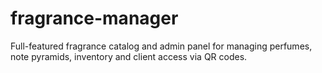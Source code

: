 # fragrance-manager
Full-featured fragrance catalog and admin panel for managing perfumes, note pyramids, inventory and client access via QR codes.
